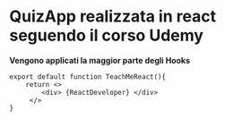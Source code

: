 # QuizApp realizzata in react seguendo il corso Udemy

**Vengono applicati la maggior parte degli Hooks**

```
export default function TeachMeReact(){
    return <> 
        <div> {ReactDeveloper} </div>
     </>
}
```

